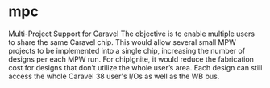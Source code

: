 # mpc
Multi-Project Support for Caravel
The objective is to enable multiple users to share the same Caravel chip.  This would allow several small MPW projects to be implemented into a single chip, increasing the number of designs per each MPW run. For chipIgnite, it would reduce the fabrication cost for designs that don’t utilize the whole user’s area.
Each design can still access the whole Caravel 38 user's I/Os as well as the WB bus.

